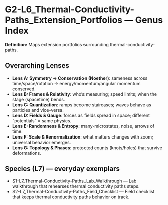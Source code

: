 # G2-L6_Thermal-Conductivity-Paths_Extension_Portfolios — Genus Index
**Definition:** Maps extension portfolios surrounding thermal-conductivity-paths.

## Overarching Lenses

- **Lens A: Symmetry -> Conservation (Noether)**: sameness across time/space/rotation → energy/momentum/angular momentum conserved.
- **Lens B: Frames & Relativity**: who’s measuring; speed limits; when the stage (spacetime) bends.
- **Lens C: Quantization**: ramps become staircases; waves behave as particles and vice-versa.
- **Lens D: Fields & Gauge**: forces as fields spread in space; different “potentials” = same physics.
- **Lens E: Randomness & Entropy**: many-microstates, noise, arrows of time.
- **Lens F: Scale & Renormalization**: what matters changes with zoom; universal behavior emerges.
- **Lens G: Topology & Phases**: protected counts (knots/holes) that survive deformations.

## Species (L7) — everyday exemplars

- S1-L7_Thermal-Conductivity-Paths_Lab_Walkthrough — Lab walkthrough that rehearses thermal conductivity paths steps.
- S2-L7_Thermal-Conductivity-Paths_Field_Checklist — Field checklist that keeps thermal conductivity paths behavior on track.
